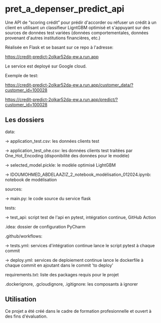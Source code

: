# pret_a_depenser_predict_api

Une API de “scoring crédit” pour prédir d'accorder ou réfuser un crédit à un client en utilisant un classifieur LigntGBM optimisé 
et s'appuyant sur des sources de données test variées (données comportementales, données provenant d'autres institutions financières, etc.)

Réalisée en Flask et se basant sur ce repo à l'adresse:

https://credit-predict-2olkar52da-ew.a.run.app

Le service est deployé sur Google cloud.

Exemple de test:

https://credit-predict-2olkar52da-ew.a.run.app/customer_data/?customer_id=100028

https://credit-predict-2olkar52da-ew.a.run.app/predict/?customer_id=100028


## Les dossiers

data:

-> application_test.csv: les données clients test

-> application_test_ohe.csv: les données clients test traitées par One_Hot_Encoding (disponibilité des données pour le modèle)
  
-> selected_model.pickle: le modèle optimisé LightGBM

-> IDOUMOHMED_ABDELAAZIZ_2_notebook_modélisation_012024.ipynb: notebook de modélisation 
  
sources:

-> main.py: le code source du service flask
  
tests:

-> test_api: script test de l'api en pytest, intégration continue, GitHub Action
  
.idea: dossier de configuration PyCharm

.github/workflows:

-> tests.yml: services d'intégration continue lance le script pytest à chaque commit

-> deploy.yml: services de deploiement continue lance le dockerfile à chaque commit en ajoutant dans le commit 'to deploy'
  
requirements.txt: liste des packages requis pour le projet

.dockerignore, .gcloudignore, .igitignore: les composants à ignorer

## Utilisation

Ce projet a été créé dans le cadre de formation profesionnelle et ouvert à des fins d'évaluation.
